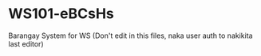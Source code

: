 # WS101-eBCsHs
Barangay System for WS
(Don't edit in this files, naka user auth to nakikita last editor)

